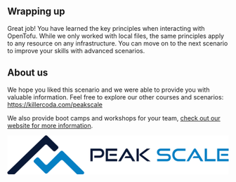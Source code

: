 ## Wrapping up

Great job! You have learned the key principles when interacting with OpenTofu. While we only worked with local files, the same principles apply to any resource on any infrastructure. You can move on to the next scenario to improve your skills with advanced scenarios.

## About us

We hope you liked this scenario and we were able to provide you with valuable information. Feel free to explore our other courses and scenarios: <https://killercoda.com/peakscale>

We also provide boot camps and workshops for your team, [check out our website for more information](https://peakscale.ch/en/services/).

![Peak Scale Logo](../../assets/logos/peakscale/logo-vertical.png)
